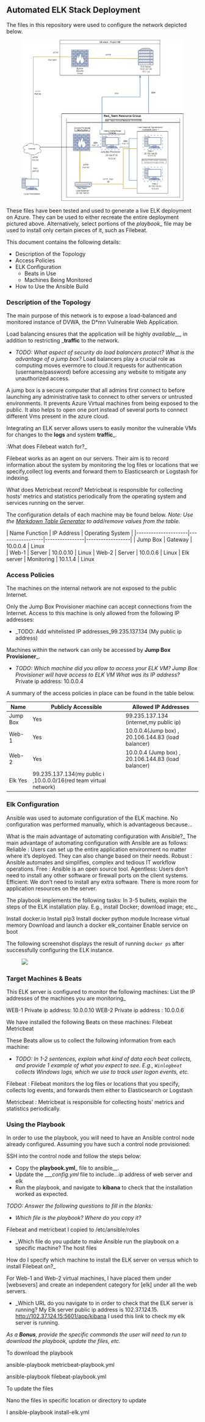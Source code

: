 ## Automated ELK Stack Deployment

The files in this repository were used to configure the network depicted below.


<figure><img src=/Diagrams/Elkproject.png><figcaption></figcaption></figure>


These files have been tested and used to generate a live ELK deployment on Azure. They can be used to either recreate the entire deployment pictured above. Alternatively, select portions of the _playbook__ file may be used to install only certain pieces of it, such as Filebeat.




This document contains the following details:
- Description of the Topology
- Access Policies
- ELK Configuration
  - Beats in Use
  - Machines Being Monitored
- How to Use the Ansible Build


### Description of the Topology

The main purpose of this network is to expose a load-balanced and monitored instance of DVWA, the D*mn Vulnerable Web Application.

Load balancing ensures that the application will be highly _available___, in addition to restricting ___traffic__ to the network.


- _TODO: What aspect of security do load balancers protect? What is the advantage of a jump box?_    Load balancers play a crucial role as computing moves evermore to cloud.It requests for authentication (username/password) before accessing any website to mitigate any unauthorized access.

A jump box is a secure computer that all admins first connect to before launching any administrative task  to connect to other servers or untrusted environments. It prevents Azure Virtual machines from being exposed to the public. It also helps to open one port instead of several ports to connect different Vms present in the azure cloud.

Integrating an ELK server allows users to easily monitor the vulnerable VMs for changes to the __logs__ and system __traffic___.

:What does Filebeat watch for?_

Filebeat works as an agent on our servers. Their aim is to record information about the system by monitoring the log files or locations that we specify,collect log events and forward them to Elasticsearch or Logstash for indexing.
 
 What does Metricbeat record?
Metricbeat is responsible for collecting hosts' metrics and statistics periodically from the operating system and services running on the server.

The configuration details of each machine may be found below.
_Note: Use the [Markdown Table Generator](http://www.tablesgenerator.com/markdown_tables) to add/remove values from the table_.

| Name                Function       | IP Address | Operating System |
|---------------------|------------------|----------------|------------------|
| Jump Box        | Gateway       | 10.0.0.4    |   Linux            
| Web-1             |  Server          |  10.0.0.10  |   Linux
| Web-2             |  Server          |  10.0.0.6    |   Linux
| Elk server       |  Monitoring     |    10.1.1.4   |   Linux  



### Access Policies

The machines on the internal network are not exposed to the public Internet. 

Only the Jump Box Provisioner machine can accept connections from the Internet. Access to this machine is only allowed from the following IP addresses:
- _TODO: Add whitelisted IP addresses_99.235.137.134  (My public ip address) 

Machines within the network can only be accessed by __Jump Box Provisioner___.
- _TODO: Which machine did you allow to access your ELK VM? Jump Box Provisioner will have access to ELK VM
 What was its IP address?_ Private ip address: 10.0.0.4

A summary of the access policies in place can be found in the table below.

| Name            | Publicly Accessible | Allowed IP Addresses |
|-------------------|---------------------------|----------------------|
| Jump Box      |      Yes                    | 99.235.137.134  (internet,my public ip)
|  Web-1           |       Yes                   |   10.0.0.4(Jump box) , 20.106.144.83 (load balancer)   
|  Web-2          |        Yes                   | 10.0.0.4 (Jump box)  ,  20.106.144.83 (load balancer)
|    Elk                       Yes       | 99.235.137.134(my public i  ,10.0.0.0/16(red team virtual network)
### Elk Configuration
Ansible was used to automate configuration of the ELK machine. No configuration was performed manually, which is advantageous because...

What is the main advantage of automating configuration with Ansible?_
The main advantage of automating configuration with Ansible are as follows:
Reliable :  Users can set up the entire application environment no matter where it’s deployed. They can also change based on their needs. 
Robust :  Ansible automates and simplifies, complex and tedious IT workflow operations.
Free : Ansible is an open source tool.
Agentless: Users don’t need to install any other software or firewall ports on the client systems.
Efficient:  We don’t need to install any extra software. There is more room for application resources on the server.
 
The playbook implements the following tasks:
 In 3-5 bullets, explain the steps of the ELK installation play. E.g., install Docker; download image; etc._


Install docker.io
Install pip3
Install docker python module
Increase virtual memory
Download and launch a docker elk_container
Enable service on boot



The following screenshot displays the result of running `docker ps` after successfully configuring the ELK instance.
<figure><img src=/Diagrams/Elk Project.png><figcaption></figcaption></figure>





### Target Machines & Beats
This ELK server is configured to monitor the following machines:
List the IP addresses of the machines you are monitoring_


WEB-1     Private ip address: 10.0.0.10
WEB-2     Private ip address : 10.0.0.6

We have installed the following Beats on these machines:
Filebeat
Metricbeat

These Beats allow us to collect the following information from each machine:
- _TODO: In 1-2 sentences, explain what kind of data each beat collects, and provide 1 example of what you expect to see. E.g., `Winlogbeat` collects Windows logs, which we use to track user logon events, etc._


Filebeat :  Filebeat monitors the log files or locations that you specify, collects log events, and forwards them either to Elasticsearch or Logstash

Metricbeat : Metricbeat is responsible for collecting hosts’ metrics and statistics periodically.

### Using the Playbook
In order to use the playbook, you will need to have an Ansible control node already configured. Assuming you have such a control node provisioned: 

SSH into the control node and follow the steps below:
- Copy the __playbook.yml___ file to ansible__.
- Update the ____config.yml_ file to include...ip address of web server and elk
- Run the playbook, and navigate to __kibana__ to check that the installation worked as expected.

_TODO: Answer the following questions to fill in the blanks:_
- _Which file is the playbook? Where do you copy it?_

Filebeat and metricbeat
I copied to /etc/ansible/roles
- _Which file do you update to make Ansible run the playbook on a specific machine? The host files

How do I specify which machine to install the ELK server on versus which to install Filebeat on?_

For Web-1 and Web-2 virtual machines, I have placed them under [websevers] and create an independent category for [elk] under all the web servers.

- _Which URL do you navigate to in order to check that the ELK server is running?
My Elk server public ip address is 102.37.124.15. 
http://102.37.124.15:5601/app/kibana  I used this link to check my elk server is running.


_As a **Bonus**, provide the specific commands the user will need to run to download the playbook, update the files, etc._

To download the playbook

ansible-playbook metricbeat-playbook.yml

ansible-playbook filebeat-playbook.yml


To update the files


Nano the files in specific location or directory to update

I 
ansible-playbook install-elk.yml

